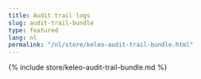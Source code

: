 ```yaml
---
title: Audit trail logs
slug: audit-trail-bundle
type: featured
lang: nl
permalink: "/nl/store/keleo-audit-trail-bundle.html"
---
```


{% include store/keleo-audit-trail-bundle.md %}
